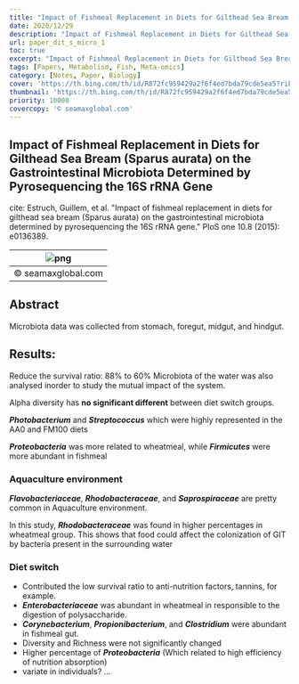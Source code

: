 ```yaml
---
title: "Impact of Fishmeal Replacement in Diets for Gilthead Sea Bream (Sparus aurata) on the Gastrointestinal Microbiota Determined by Pyrosequencing the 16S rRNA Gene"
date: 2020/12/29
description: "Impact of Fishmeal Replacement in Diets for Gilthead Sea Bream (Sparus aurata) on the Gastrointestinal Microbiota Determined by Pyrosequencing the 16S rRNA Gene"
url: paper_dit_s_micro_1
toc: true
excerpt: "Impact of Fishmeal Replacement in Diets for Gilthead Sea Bream (Sparus aurata) on the Gastrointestinal Microbiota Determined by Pyrosequencing the 16S rRNA Gene"
tags: [Papers, Metabolism, Fish, Meta-omics]
category: [Notes, Paper, Biology]
cover: 'https://th.bing.com/th/id/R872fc959429a2f6f4ed7bda79cde5ea5?rik=cpz%2fzeX33DsI5A&riu=http%3a%2f%2fseamaxglobal.com%2fwp-content%2fuploads%2f2016%2f02%2fsea-bream.jpg'
thumbnail: 'https://th.bing.com/th/id/R872fc959429a2f6f4ed7bda79cde5ea5?rik=cpz%2fzeX33DsI5A&riu=http%3a%2f%2fseamaxglobal.com%2fwp-content%2fuploads%2f2016%2f02%2fsea-bream.jpg'
priority: 10000
covercopy: '© seamaxglobal.com'
---
```


## Impact of Fishmeal Replacement in Diets for Gilthead Sea Bream (Sparus aurata) on the Gastrointestinal Microbiota Determined by Pyrosequencing the 16S rRNA Gene

cite: Estruch, Guillem, et al. "Impact of fishmeal replacement in diets for gilthead sea bream (Sparus aurata) on the gastrointestinal microbiota determined by pyrosequencing the 16S rRNA gene." PloS one 10.8 (2015): e0136389.

|![png](https://th.bing.com/th/id/R872fc959429a2f6f4ed7bda79cde5ea5?rik=cpz%2fzeX33DsI5A&riu=http%3a%2f%2fseamaxglobal.com%2fwp-content%2fuploads%2f2016%2f02%2fsea-bream.jpg)|
|:--:|
|© seamaxglobal.com|

## Abstract
Microbiota data was collected from stomach, foregut, midgut, and hindgut.

## Results:
Reduce the survival ratio: 88% to 60%
Microbiota of the water was also analysed inorder to study the mutual impact of the system.

Alpha diversity has **no significant different** between diet switch groups.

<a title="发光杆菌属">***Photobacterium***</a> and <a title="链球菌属">***Streptococcus***</a> which were highly represented in the AA0 and FM100 diets

<a title="变形菌门">***Proteobacteria***</a> was more related to wheatmeal, while <a title="厚壁菌门">***Firmicutes***</a> were more abundant in fishmeal


### Aquaculture environment
<a title="黄杆菌科">***Flavobacteriaceae***</a>, <a title="红杆菌科">***Rhodobacteraceae***</a>, and <a title="腐败螺旋菌">***Saprospiraceae***</a> are pretty common in Aquaculture environment.

In this study,  ***Rhodobacteraceae*** was found in higher percentages in wheatmeal group. This shows that food could affect the colonization of GIT by bacteria present in the surrounding water



### Diet switch

- Contributed the low survival ratio to anti-nutrition factors, tannins, for example.
- <a title="肠杆菌科">***Enterobacteriaceae***</a> was abundant in wheatmeal in responsible to the digestion of polysaccharide.
-  <a title="棒状杆菌属">***Corynebacterium***</a>, <a title="丙酸菌属">***Propionibacterium***</a>, and <a title="梭状芽孢杆菌属">***Clostridium***</a> were abundant in fishmeal gut.
- Diversity and Richness were not significantly changed
- Higher percentage of  <a title="变形菌门">***Proteobacteria***</a> (Which related to high efficiency of nutrition absorption)
- variate in individuals? ...


<style type="text/css">
  a {
    position: relative;
  }
  a:active::after{
    content: attr(title);
    white-space: nowrap;
    round: 90;
    position: absolute;
    top: 100%;
    background-color: #000000;
    color: #fff;
    border-radius: 5px;
    opacity:0.6;
  }

</style>
